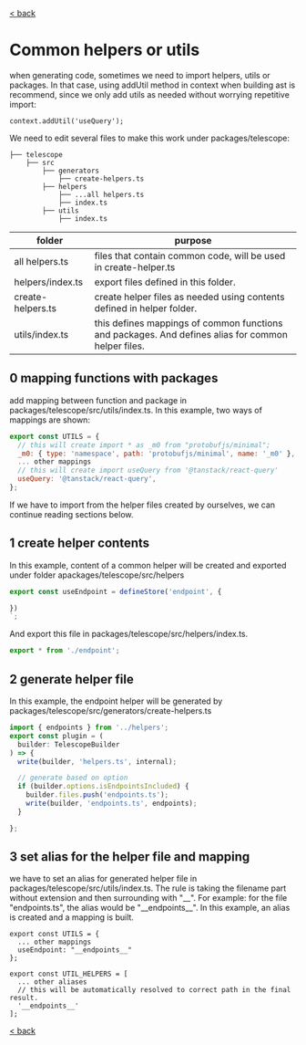 [< back](https://github.com/osmosis-labs/telescope/blob/main/docs/README.md)

# Common helpers or utils

when generating code, sometimes we need to import helpers, utils or packages. In that case, using addUtil method in context when building ast is recommend, since we only add utils as needed without worrying repetitive import:

```
context.addUtil('useQuery');
```

We need to edit several files to make this work under packages/telescope:

```
├── telescope
    ├── src
        ├── generators
            ├── create-helpers.ts
        ├── helpers
            ├── ...all helpers.ts
            ├── index.ts
        ├── utils
            ├── index.ts
```

| folder    | purpose                                                                        |
| --------- | -----------------------------------------------------------------------------  |
| all helpers.ts | files that contain common code, will be used in create-helper.ts |
| helpers/index.ts | export files defined in this folder. |
| create-helpers.ts | create helper files as needed using contents defined in helper folder. |
| utils/index.ts | this defines mappings of common functions and packages. And defines alias for common helper files.|

## 0 mapping functions with packages

add mapping between function and package in packages/telescope/src/utils/index.ts.
In this example, two ways of mappings are shown:

```js
export const UTILS = {
  // this will create import * as _m0 from "protobufjs/minimal";
  _m0: { type: 'namespace', path: 'protobufjs/minimal', name: '_m0' },
  ... other mappings
  // this will create import useQuery from '@tanstack/react-query'
  useQuery: '@tanstack/react-query',
};
```
If we have to import from the helper files created by ourselves, we can continue reading sections below.

## 1 create helper contents
In this example, content of a common helper will be created and exported under folder apackages/telescope/src/helpers
```js
export const useEndpoint = defineStore('endpoint', {

})
`;
```
And export this file in packages/telescope/src/helpers/index.ts.
```js
export * from './endpoint';
```
## 2 generate helper file
In this example, the endpoint helper will be generated by packages/telescope/src/generators/create-helpers.ts

```js
import { endpoints } from '../helpers';
export const plugin = (
  builder: TelescopeBuilder
) => {
  write(builder, 'helpers.ts', internal);

  // generate based on option
  if (builder.options.isEndpointsIncluded) {
    builder.files.push('endpoints.ts');
    write(builder, 'endpoints.ts', endpoints);
  }

};
```

## 3 set alias for the helper file and mapping

we have to set an alias for generated helper file in packages/telescope/src/utils/index.ts. The rule is taking the filename part without extension and then surrounding with "__". For example: for the file "endpoints.ts", the alias would be "\_\_endpoints\_\_". In this example, an alias is created and a mapping is built.

```
export const UTILS = {
  ... other mappings
  useEndpoint: "__endpoints__"
};

export const UTIL_HELPERS = [
  ... other aliases
  // this will be automatically resolved to correct path in the final result.
  '__endpoints__'
];
```

[< back](https://github.com/osmosis-labs/telescope/blob/main/docs/README.md)